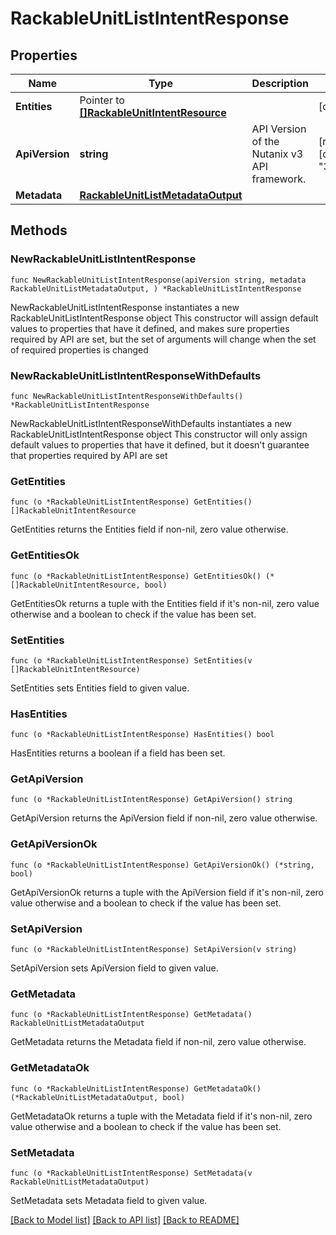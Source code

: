 # RackableUnitListIntentResponse

## Properties

Name | Type | Description | Notes
------------ | ------------- | ------------- | -------------
**Entities** | Pointer to [**[]RackableUnitIntentResource**](RackableUnitIntentResource.md) |  | [optional] 
**ApiVersion** | **string** | API Version of the Nutanix v3 API framework. | [readonly] [default to "3.1.0"]
**Metadata** | [**RackableUnitListMetadataOutput**](RackableUnitListMetadataOutput.md) |  | 

## Methods

### NewRackableUnitListIntentResponse

`func NewRackableUnitListIntentResponse(apiVersion string, metadata RackableUnitListMetadataOutput, ) *RackableUnitListIntentResponse`

NewRackableUnitListIntentResponse instantiates a new RackableUnitListIntentResponse object
This constructor will assign default values to properties that have it defined,
and makes sure properties required by API are set, but the set of arguments
will change when the set of required properties is changed

### NewRackableUnitListIntentResponseWithDefaults

`func NewRackableUnitListIntentResponseWithDefaults() *RackableUnitListIntentResponse`

NewRackableUnitListIntentResponseWithDefaults instantiates a new RackableUnitListIntentResponse object
This constructor will only assign default values to properties that have it defined,
but it doesn't guarantee that properties required by API are set

### GetEntities

`func (o *RackableUnitListIntentResponse) GetEntities() []RackableUnitIntentResource`

GetEntities returns the Entities field if non-nil, zero value otherwise.

### GetEntitiesOk

`func (o *RackableUnitListIntentResponse) GetEntitiesOk() (*[]RackableUnitIntentResource, bool)`

GetEntitiesOk returns a tuple with the Entities field if it's non-nil, zero value otherwise
and a boolean to check if the value has been set.

### SetEntities

`func (o *RackableUnitListIntentResponse) SetEntities(v []RackableUnitIntentResource)`

SetEntities sets Entities field to given value.

### HasEntities

`func (o *RackableUnitListIntentResponse) HasEntities() bool`

HasEntities returns a boolean if a field has been set.

### GetApiVersion

`func (o *RackableUnitListIntentResponse) GetApiVersion() string`

GetApiVersion returns the ApiVersion field if non-nil, zero value otherwise.

### GetApiVersionOk

`func (o *RackableUnitListIntentResponse) GetApiVersionOk() (*string, bool)`

GetApiVersionOk returns a tuple with the ApiVersion field if it's non-nil, zero value otherwise
and a boolean to check if the value has been set.

### SetApiVersion

`func (o *RackableUnitListIntentResponse) SetApiVersion(v string)`

SetApiVersion sets ApiVersion field to given value.


### GetMetadata

`func (o *RackableUnitListIntentResponse) GetMetadata() RackableUnitListMetadataOutput`

GetMetadata returns the Metadata field if non-nil, zero value otherwise.

### GetMetadataOk

`func (o *RackableUnitListIntentResponse) GetMetadataOk() (*RackableUnitListMetadataOutput, bool)`

GetMetadataOk returns a tuple with the Metadata field if it's non-nil, zero value otherwise
and a boolean to check if the value has been set.

### SetMetadata

`func (o *RackableUnitListIntentResponse) SetMetadata(v RackableUnitListMetadataOutput)`

SetMetadata sets Metadata field to given value.



[[Back to Model list]](../README.md#documentation-for-models) [[Back to API list]](../README.md#documentation-for-api-endpoints) [[Back to README]](../README.md)


